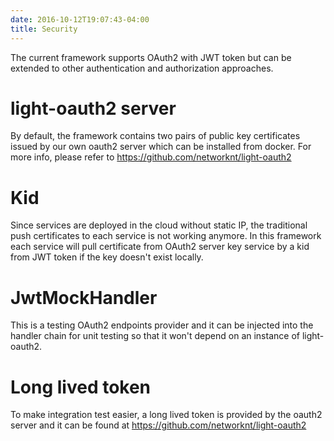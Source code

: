 ```yaml
---
date: 2016-10-12T19:07:43-04:00
title: Security
---
```


The current framework supports OAuth2 with JWT token but can be extended to 
other authentication and authorization approaches. 

# light-oauth2 server

By default, the framework contains two pairs of public key certificates issued 
by our own oauth2 server which can be installed from docker. For more info, 
please refer to https://github.com/networknt/light-oauth2

# Kid

Since services are deployed in the cloud without static IP, the traditional
push certificates to each service is not working anymore. In this framework
each service will pull certificate from OAuth2 server key service by a kid
from JWT token if the key doesn't exist locally.  

# JwtMockHandler

This is a testing OAuth2 endpoints provider and it can be injected into the handler 
chain for unit testing so that it won't depend on an instance of 
light-oauth2. 

# Long lived token

To make integration test easier, a long lived token is provided by the oauth2 
server and it can be found at https://github.com/networknt/light-oauth2

